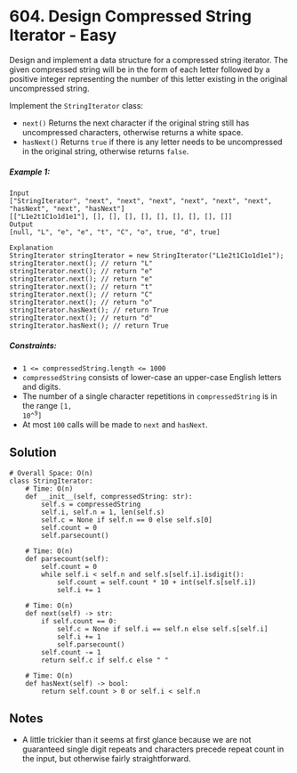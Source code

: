 # 604. Design Compressed String Iterator - Easy

Design and implement a data structure for a compressed string iterator. The given compressed string will be in the form of each letter followed by a positive integer representing the number of this letter existing in the original uncompressed string.

Implement the `StringIterator` class:

- `next()` Returns the next character if the original string still has uncompressed characters, otherwise returns a white space.
- `hasNext()` Returns `true` if there is any letter needs to be uncompressed in the original string, otherwise returns `false`.


##### Example 1:

```
Input
["StringIterator", "next", "next", "next", "next", "next", "next", "hasNext", "next", "hasNext"]
[["L1e2t1C1o1d1e1"], [], [], [], [], [], [], [], [], []]
Output
[null, "L", "e", "e", "t", "C", "o", true, "d", true]

Explanation
StringIterator stringIterator = new StringIterator("L1e2t1C1o1d1e1");
stringIterator.next(); // return "L"
stringIterator.next(); // return "e"
stringIterator.next(); // return "e"
stringIterator.next(); // return "t"
stringIterator.next(); // return "C"
stringIterator.next(); // return "o"
stringIterator.hasNext(); // return True
stringIterator.next(); // return "d"
stringIterator.hasNext(); // return True
```

##### Constraints:

- `1 <= compressedString.length <= 1000`
- `compressedString` consists of lower-case an upper-case English letters and digits.
- The number of a single character repetitions in `compressedString` is in the range <code>[1, 10^<sup>9</sup>]</code>
- At most `100` calls will be made to `next` and `hasNext`.

## Solution

```
# Overall Space: O(n)
class StringIterator:
    # Time: O(n)
    def __init__(self, compressedString: str):
        self.s = compressedString
        self.i, self.n = 1, len(self.s)
        self.c = None if self.n == 0 else self.s[0]
        self.count = 0
        self.parsecount()
    
    # Time: O(n)
    def parsecount(self):
        self.count = 0
        while self.i < self.n and self.s[self.i].isdigit():
            self.count = self.count * 10 + int(self.s[self.i])
            self.i += 1

    # Time: O(n)
    def next(self) -> str:
        if self.count == 0:
            self.c = None if self.i == self.n else self.s[self.i]
            self.i += 1
            self.parsecount()
        self.count -= 1
        return self.c if self.c else " "

    # Time: O(n)
    def hasNext(self) -> bool:
        return self.count > 0 or self.i < self.n
```

## Notes
- A little trickier than it seems at first glance because we are not guaranteed single digit repeats and characters precede repeat count in the input, but otherwise fairly straightforward.